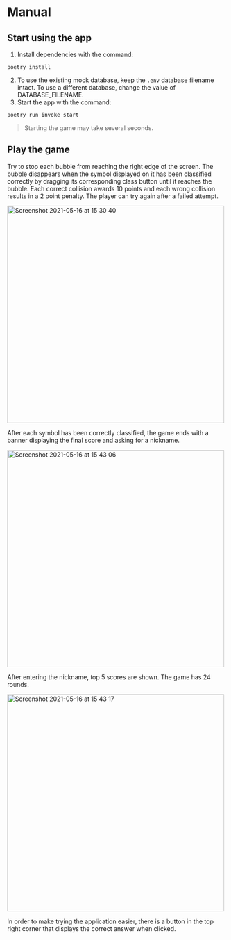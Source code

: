 # Manual

## Start using the app

1. Install dependencies with the command:
```
poetry install
```
2. To use the existing mock database, keep the `.env` database filename intact. To use a different database, change the value of DATABASE_FILENAME.
3. Start the app with the command:
```
poetry run invoke start
```
>Starting the game may take several seconds.
>

## Play the game
Try to stop each bubble from reaching the right edge of the screen. The bubble disappears when the symbol displayed
on it has been classified correctly by dragging its corresponding class button until it reaches the bubble. Each correct
collision awards 10 points and each wrong collision results in a 2 point penalty. The player can try again after a
failed attempt.

<img width="500" alt="Screenshot 2021-05-16 at 15 30 40" src="https://user-images.githubusercontent.com/40118812/118397512-0494b380-b65d-11eb-9e38-9a454709d709.png">

After each symbol has been correctly classified, the game ends with a banner displaying the final score
and asking for a nickname.

<img width="500" alt="Screenshot 2021-05-16 at 15 43 06" src="https://user-images.githubusercontent.com/40118812/118397598-81c02880-b65d-11eb-9e18-dcdaf6923679.png">

After entering the nickname, top 5 scores are shown. The game has 24 rounds.

<img width="500" alt="Screenshot 2021-05-16 at 15 43 17" src="https://user-images.githubusercontent.com/40118812/118397600-84bb1900-b65d-11eb-8b94-d135cbbb7320.png">

In order to make trying the application easier, there is a button in the top right corner that displays the correct
answer when clicked.
